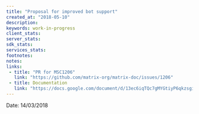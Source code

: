 ```yaml
---
title: "Proposal for improved bot support"
created_at: "2018-05-10"
description:
keywords: work-in-progress
client_stats:
server_stats:
sdk_stats:
services_stats:
footnotes:
notes:
links:
 - title: "PR for MSC1206"
   link: "https://github.com/matrix-org/matrix-doc/issues/1206"
 - title: Documentation
   link: "https://docs.google.com/document/d/13ec6iqTQc7gMYGtiyP6qkzsgi3APVwuoXqJFHrfLEP4/edit?usp=sharing"
---
```

Date: 14/03/2018

